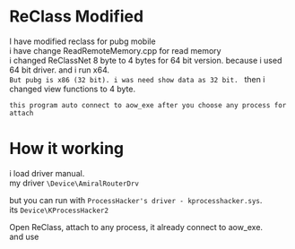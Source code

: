 # ReClass Modified

I have modified reclass for pubg mobile  
i have change ReadRemoteMemory.cpp for read memory  
i changed ReClassNet 8 byte to 4 bytes for 64 bit version. because i used 64 bit driver. and i run x64.  
`But pubg is x86 (32 bit). i was need show data as 32 bit. ` then i changed view functions to 4 byte.

`this program auto connect to aow_exe after you choose any process for attach`
# How it working
i load driver manual.  
my driver `\Device\AmiralRouterDrv`  

but you can run with `ProcessHacker's driver - kprocesshacker.sys`.  
its `Device\KProcessHacker2`  

Open ReClass, attach to any process, it already connect to aow_exe.  
and use